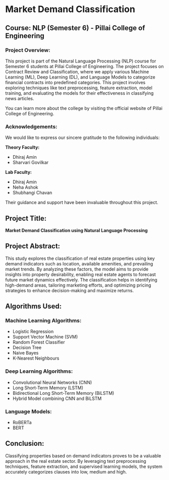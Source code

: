 # Market Demand Classification

## Course: NLP (Semester 6) - Pillai College of Engineering

### Project Overview:
This project is part of the Natural Language Processing (NLP) course for Semester 6 students at Pillai College of Engineering. The project focuses on Contract Review and Classification, where we apply various Machine Learning (ML), Deep Learning (DL), and Language Models to categorize financial contracts into predefined categories. This project involves exploring techniques like text preprocessing, feature extraction, model training, and evaluating the models for their effectiveness in classifying news articles.

You can learn more about the college by visiting the official website of Pillai College of Engineering.

### Acknowledgements:
We would like to express our sincere gratitude to the following individuals:

**Theory Faculty:**  
- Dhiraj Amin  
- Sharvari Govilkar  

**Lab Faculty:**  
- Dhiraj Amin  
- Neha Ashok  
- Shubhangi Chavan  

Their guidance and support have been invaluable throughout this project.

## Project Title:
**Market Demand Classification using Natural Language Processing**

## Project Abstract:
This study explores the classification of real estate properties using key demand indicators such as location, available amenities, and prevailing market trends. By analyzing these factors, the model aims to provide insights into property desirability, enabling real estate agents to forecast future market dynamics effectively. The classification helps in identifying high-demand areas, tailoring marketing efforts, and optimizing pricing strategies to enhance decision-making and maximize returns.

## Algorithms Used:
### Machine Learning Algorithms:
- Logistic Regression  
- Support Vector Machine (SVM)  
- Random Forest Classifier  
- Decision Tree  
- Naive Bayes  
- K-Nearest Neighbours  

### Deep Learning Algorithms:
- Convolutional Neural Networks (CNN)  
- Long Short-Term Memory (LSTM)  
- Bidirectional Long Short-Term Memory (BiLSTM)  
- Hybrid Model combining CNN and BiLSTM  

### Language Models:
- RoBERTa  
- BERT  

## Conclusion:
Classifying properties based on demand indicators proves to be a valuable approach in the real estate sector. By leveraging text preprocessing techniques, feature extraction, and supervised learning models, the system accurately categorizes clauses into low, medium and high. 


